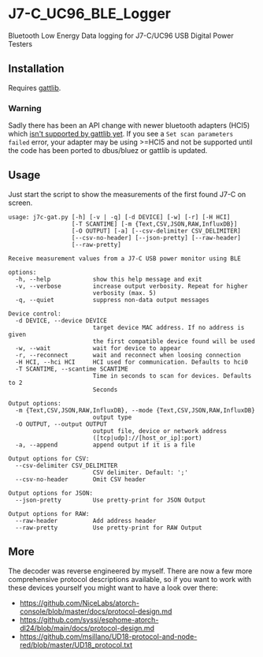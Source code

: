 # J7-C_UC96_BLE_Logger
Bluetooth Low Energy Data logging for J7-C/UC96 USB Digital Power Testers

## Installation

Requires [gattlib](https://github.com/labapart/gattlib).

### Warning

Sadly there has been an API change with newer bluetooth adapters (HCI5) which [isn't supported by gattlib yet](https://github.com/oscaracena/pygattlib/issues/31). If you see a `Set scan parameters failed` error, your adapter may be using >=HCI5 and not be supported until the code has been ported to dbus/bluez or gattlib is updated.

## Usage

Just start the script to show the measurements of the first found J7-C on screen.

```
usage: j7c-gat.py [-h] [-v | -q] [-d DEVICE] [-w] [-r] [-H HCI]
                  [-T SCANTIME] [-m {Text,CSV,JSON,RAW,InfluxDB}]
                  [-O OUTPUT] [-a] [--csv-delimiter CSV_DELIMITER]
                  [--csv-no-header] [--json-pretty] [--raw-header]
                  [--raw-pretty]

Receive measurement values from a J7-C USB power monitor using BLE

options:
  -h, --help            show this help message and exit
  -v, --verbose         increase output verbosity. Repeat for higher
                        verbosity (max. 5)
  -q, --quiet           suppress non-data output messages

Device control:
  -d DEVICE, --device DEVICE
                        target device MAC address. If no address is given
                        the first compatible device found will be used
  -w, --wait            wait for device to appear
  -r, --reconnect       wait and reconnect when loosing connection
  -H HCI, --hci HCI     HCI used for communication. Defaults to hci0
  -T SCANTIME, --scantime SCANTIME
                        Time in seconds to scan for devices. Defaults to 2
                        Seconds

Output options:
  -m {Text,CSV,JSON,RAW,InfluxDB}, --mode {Text,CSV,JSON,RAW,InfluxDB}
                        output type
  -O OUTPUT, --output OUTPUT
                        output file, device or network address
                        ([tcp|udp]://[host_or_ip]:port)
  -a, --append          append output if it is a file

Output options for CSV:
  --csv-delimiter CSV_DELIMITER
                        CSV delimiter. Default: ';'
  --csv-no-header       Omit CSV header

Output options for JSON:
  --json-pretty         Use pretty-print for JSON Output

Output options for RAW:
  --raw-header          Add address header
  --raw-pretty          Use pretty-print for RAW Output
```

## More

The decoder was reverse engineered by myself. There are now a few more comprehensive protocol descriptions available, so if you want to work with these devices yourself you might want to have a look over there:

* https://github.com/NiceLabs/atorch-console/blob/master/docs/protocol-design.md
* https://github.com/syssi/esphome-atorch-dl24/blob/main/docs/protocol-design.md
* https://github.com/msillano/UD18-protocol-and-node-red/blob/master/UD18_protocol.txt
